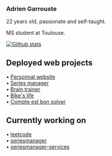 ### Adrien Garrouste

22 years old, passionate and self-taught.  

MS student at Toulouse.     

[![Github stats](https://github-readme-stats.vercel.app/api/top-langs/?username=1-irdA&langs_count=8&layout=compact)](https://github-readme-stats.vercel.app/api/top-langs/?username=1-irdA&langs_count=8&layout=compact)

## Deployed web projects

• <a href="https://1irda.alwaysdata.net">Personnal website</a>   
• <a href="https://seriesmanager.alwaysdata.net">Series manager</a>    
• <a href="https://brain-trainer.alwaysdata.net">Brain trainer</a>   
• <a href="https://bikeslife.fr">Bike's life</a>   
• <a href="https://ceb-ui.herokuapp.com">Compte est bon solver</a>   

## Currently working on

• <a href="https://github.com/1-irdA/leetcode">leetcode</a>   
• <a href="https://github.com/1-irdA/seriesmanager">seriesmanager</a>   
• <a href="https://github.com/1-irdA/seriesmanager-services">seriesmanager-services</a>
